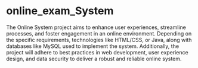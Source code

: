 # online_exam_System
The Online System project aims to enhance user experiences, streamline processes, and foster engagement in an online environment. Depending on the specific requirements, technologies like HTML/CSS, or Java, along with databases like MySQL  used to implement the system. Additionally, the project will adhere to best practices in web development, user experience design, and data security to deliver a robust and reliable online system.

